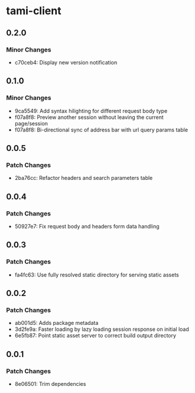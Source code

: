 # tami-client

## 0.2.0

### Minor Changes

- c70ceb4: Display new version notification

## 0.1.0

### Minor Changes

- 9ca5549: Add syntax hilighting for different request body type
- f07a8f8: Preview another session without leaving the current page/session
- f07a8f8: Bi-directional sync of address bar with url query params table

## 0.0.5

### Patch Changes

- 2ba76cc: Refactor headers and search parameters table

## 0.0.4

### Patch Changes

- 50927e7: Fix request body and headers form data handling

## 0.0.3

### Patch Changes

- fa4fc63: Use fully resolved static directory for serving static assets

## 0.0.2

### Patch Changes

- ab001d5: Adds package metadata
- 3d2fe9a: Faster loading by lazy loading session response on initial load
- 6e5fb87: Point static asset server to correct build output directory

## 0.0.1

### Patch Changes

- 8e06501: Trim dependencies
